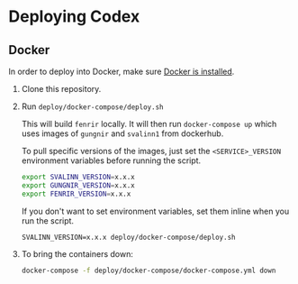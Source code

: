 # Deploying Codex

## Docker

In order to deploy into Docker, make sure [Docker is installed](https://docs.docker.com/install/).

1. Clone this repository.

2. Run `deploy/docker-compose/deploy.sh`
   
    This will build `fenrir` locally. It will then run `docker-compose up` which uses images of `gungnir` and `svalinn1` from dockerhub.

    To pull specific versions of the images, just set the `<SERVICE>_VERSION` environment variables before running the script.

    ```bash
    export SVALINN_VERSION=x.x.x
    export GUNGNIR_VERSION=x.x.x
    export FENRIR_VERSION=x.x.x
    ```
    If you don't want to set environment variables, set them inline when you run the script.

    ```
    SVALINN_VERSION=x.x.x deploy/docker-compose/deploy.sh
    ```

3. To bring the containers down:
    ```bash
    docker-compose -f deploy/docker-compose/docker-compose.yml down
    ```

